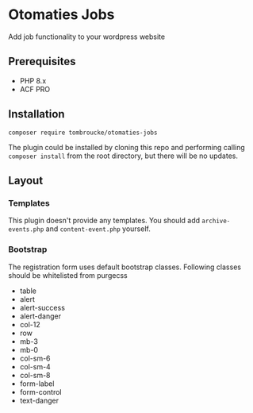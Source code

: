 # Otomaties Jobs

Add job functionality to your wordpress website

## Prerequisites
- PHP 8.x
- ACF PRO

## Installation
`composer require tombroucke/otomaties-jobs`

The plugin could be installed by cloning this repo and performing calling `composer install` from the root directory, but there will be no updates.

## Layout

### Templates
This plugin doesn't provide any templates. You should add `archive-events.php` and `content-event.php` yourself.

### Bootstrap
The registration form uses default bootstrap classes. Following classes should be whitelisted from purgecss
- table
- alert
- alert-success
- alert-danger
- col-12
- row
- mb-3
- mb-0
- col-sm-6
- col-sm-4
- col-sm-8
- form-label
- form-control
- text-danger
